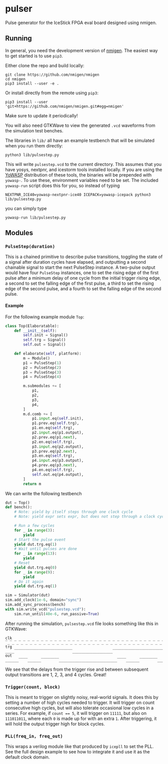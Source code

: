 # pulser

Pulse generator for the IceStick FPGA eval board designed using nmigen.

## Running

In general, you need the development version of [nmigen][n]. The easiest way
to get started is to use `pip3`.

Either clone the repo and build locally:

    git clone https://github.com/nmigen/nmigen
    cd nmigen
    pip3 install --user -e .

Or install directly from the remote using `pip3`:

    pip3 install --user 'git+https://github.com/nmigen/nmigen.git#egg=nmigen'

Make sure to update it periodically!

You will also need GTKWave to view the generated `.vcd` waveforms from the
simulation test benches.

The libraries in `lib/` all have an example testbench that will be simulated
when you run them directly:

    python3 lib/pulsestep.py

This will write `pulsestep.vcd` to the current directory. This assumes that you
have yosys, nextpnr, and icestorm tools installed locally. If you are using the
[YoWASP][y] distribution of these tools, the binaries will be prepended with
`yowasp-`. To use these, environment variables need to be set. The included
`yowasp-run` script does this for you, so instead of typing

    NEXTPNR_ICE40=yowasp-nextpnr-ice40 ICEPACK=yowasp-icepack python3 lib/pulsestep.py

you can simply type

    yowasp-run lib/pulsestep.py

[n]: https://github.com/nmigen/nmigen
[y]: http://yowasp.org



## Modules

### `PulseStep(duration)`

This is a chained primitive to describe pulse transitions, toggling the state of
a signal after duration cycles have elapsed, and outputting a second chainable
signal to start the next PulseStep instance. A two-pulse output would have four
`PulseStep` instances, one to set the rising edge of the first pulse after
a minimum delay of one cycle from the initial trigger rising edge, a second to
set the falling edge of the first pulse, a third to set the rising edge of the
second pulse, and a fourth to set the falling edge of the second pulse.

#### Example
For the following example module `Top`:
```python
class Top(Elaboratable):
    def __init__(self):
        self.init = Signal()
        self.trg = Signal()
        self.out = Signal()

    def elaborate(self, platform):
        m = Module()
        p1 = PulseStep(1)
        p2 = PulseStep(2)
        p3 = PulseStep(3)
        p4 = PulseStep(4)

        m.submodules += [
            p1,
            p2,
            p3,
            p4,
        ]
        m.d.comb += [
            p1.input.eq(self.init),
            p1.prev.eq(self.trg),
            p1.en.eq(self.trg),
            p2.input.eq(p1.output),
            p2.prev.eq(p1.next),
            p2.en.eq(self.trg),
            p3.input.eq(p2.output),
            p3.prev.eq(p2.next),
            p3.en.eq(self.trg),
            p4.input.eq(p3.output),
            p4.prev.eq(p3.next),
            p4.en.eq(self.trg),
            self.out.eq(p4.output),
        ]
        return m
```
We can write the following testbench
```python
dut = Top()
def bench():
    # Note: yield by itself steps through one clock cycle
    # Note: yield expr sets expr, but does not step through a clock cycle

    # Run a few cycles
    for _ in range(3):
        yield
    # Start the pulse event
    yield dut.trg.eq(1)
    # Wait until pulses are done
    for _ in range(13):
        yield
    # Reset
    yield dut.trg.eq(0)
    for _ in range(9):
        yield
    # Do it again
    yield dut.trg.eq(1)

sim = Simulator(dut)
sim.add_clock(1e-6, domain="sync")
sim.add_sync_process(bench)
with sim.write_vcd("pulsestep.vcd"):
    sim.run_until(40e-6, run_passive=True)
```
After running the simulation, `pulsestep.vcd` file looks something like this in
GTKWave:
```
clk ‾_‾_‾_‾_‾_‾_‾_‾_‾_‾_‾_‾_‾_‾_‾_‾_‾_‾_‾_‾_‾_‾_‾_‾_‾_‾_‾_‾_‾_‾_‾_‾_‾_‾_‾_‾_‾_
trg ____‾‾‾‾‾‾‾‾‾‾‾‾‾‾‾‾‾‾‾‾‾‾‾‾‾‾__________________‾‾‾‾‾‾‾‾‾‾‾‾‾‾‾‾‾‾‾‾‾‾‾‾‾‾
out ______‾‾‾‾______‾‾‾‾‾‾‾‾__________________________‾‾‾‾______‾‾‾‾‾‾‾‾______
```
We see that the delays from the trigger rise and between subsequent output
transitions are 1, 2, 3, and 4 cycles. Great!

### `Trigger(count, block)`

This is meant to trigger on slightly noisy, real-world signals. It does this by
setting a number of high cycles needed to trigger. It will trigger on count
consecutive high cycles, but will also tolerate occasional low cycles in a
series. For example, if `count == 5`, it will trigger on `11111`, but also on
`111011011`, where each `0` is made up for with an extra `1`. After triggering,
it will hold the output trigger high for block cycles.

### `PLL(freq_in, freq_out)`

This wraps a verilog module like that produced by `icepll` to set the PLL. See
the full design example to see how to integrate it and use it as the default
clock domain.
